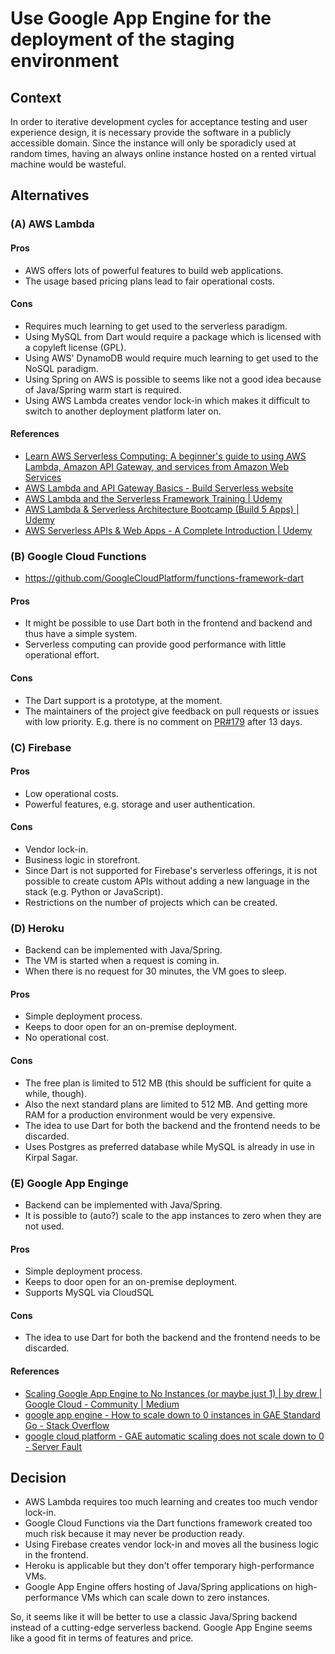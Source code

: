 # Use Google App Engine for the deployment of the staging environment

## Context

In order to iterative development cycles for acceptance testing and user experience design, it is necessary provide the software in a publicly accessible domain.
Since the instance will only be sporadicly used at random times, having an always online instance hosted on a rented virtual machine would be wasteful.

## Alternatives

### (A) AWS Lambda

#### Pros

- AWS offers lots of powerful features to build web applications.
- The usage based pricing plans lead to fair operational costs.

#### Cons

- Requires much learning to get used to the serverless paradigm.
- Using MySQL from Dart would require a package which is licensed with a copyleft license (GPL).
- Using AWS' DynamoDB would require much learning to get used to the NoSQL paradigm.
- Using Spring on AWS is possible to seems like not a good idea because of Java/Spring warm start is required.
- Using AWS Lambda creates vendor lock-in which makes it difficult to switch to another deployment platform later on.

#### References

- [Learn AWS Serverless Computing: A beginner's guide to using AWS Lambda, Amazon API Gateway, and services from Amazon Web Services](https://www.amazon.de/dp/1789958350/ref=sspa_dk_detail_0?psc=1&pd_rd_i=1789958350p13NParams&spLa=ZW5jcnlwdGVkUXVhbGlmaWVyPUE1SEhNMk1JRExXT1QmZW5jcnlwdGVkSWQ9QTAzMTI4MDczQktJR1QxTExJS0Q5JmVuY3J5cHRlZEFkSWQ9QTAzODEzMzkyM09TSUY5VUVMTElKJndpZGdldE5hbWU9c3BfZGV0YWlsJmFjdGlvbj1jbGlja1JlZGlyZWN0JmRvTm90TG9nQ2xpY2s9dHJ1ZQ==)
- [AWS Lambda and API Gateway Basics - Build Serverless website](https://www.coursera.org/projects/aws-lambda-and-api-gateway-basics-build-serverless-website)
- [AWS Lambda and the Serverless Framework Training | Udemy](https://www.udemy.com/course/aws-lambda-serverless/)
- [AWS Lambda & Serverless Architecture Bootcamp (Build 5 Apps) | Udemy](https://www.udemy.com/course/aws-lambda-serverless-architecture/)
- [AWS Serverless APIs & Web Apps - A Complete Introduction | Udemy](https://www.udemy.com/course/aws-serverless-a-complete-introduction/)

### (B) Google Cloud Functions

- https://github.com/GoogleCloudPlatform/functions-framework-dart

#### Pros

- It might be possible to use Dart both in the frontend and backend and thus have a simple system.
- Serverless computing can provide good performance with little operational effort.

#### Cons

- The Dart support is a prototype, at the moment.
- The maintainers of the project give feedback on pull requests or issues with low priority. E.g. there is no comment on [PR#179](https://github.com/GoogleCloudPlatform/functions-framework-dart/pull/179) after 13 days.

### (C) Firebase

#### Pros

- Low operational costs.
- Powerful features, e.g. storage and user authentication.

#### Cons

- Vendor lock-in.
- Business logic in storefront.
- Since Dart is not supported for Firebase's serverless offerings, it is not possible to create custom APIs without adding a new language in the stack (e.g. Python or JavaScript).
- Restrictions on the number of projects which can be created.

### (D) Heroku

- Backend can be implemented with Java/Spring.
- The VM is started when a request is coming in.
- When there is no request for 30 minutes, the VM goes to sleep.

#### Pros

- Simple deployment process.
- Keeps to door open for an on-premise deployment.
- No operational cost.

#### Cons

- The free plan is limited to 512 MB (this should be sufficient for quite a while, though).
- Also the next standard plans are limited to 512 MB. And getting more RAM for a production environment would be very expensive.
- The idea to use Dart for both the backend and the frontend needs to be discarded.
- Uses Postgres as preferred database while MySQL is already in use in Kirpal Sagar.

### (E) Google App Enginge

- Backend can be implemented with Java/Spring.
- It is possible to (auto?) scale to the app instances to zero when they are not used.

#### Pros

- Simple deployment process.
- Keeps to door open for an on-premise deployment.
- Supports MySQL via CloudSQL

#### Cons

- The idea to use Dart for both the backend and the frontend needs to be discarded.

#### References

- [Scaling Google App Engine to No Instances (or maybe just 1) | by drew | Google Cloud - Community | Medium](https://medium.com/google-cloud/scaling-google-app-engine-to-no-instances-or-maybe-just-1-37be4e8d4230)
- [google app engine - How to scale down to 0 instances in GAE Standard Go - Stack Overflow](https://stackoverflow.com/questions/51272392/how-to-scale-down-to-0-instances-in-gae-standard-go)
- [google cloud platform - GAE automatic scaling does not scale down to 0 - Server Fault](https://serverfault.com/questions/985231/gae-automatic-scaling-does-not-scale-down-to-0)

## Decision

- AWS Lambda requires too much learning and creates too much vendor lock-in.
- Google Cloud Functions via the Dart functions framework created too much risk because it may never be production ready.
- Using Firebase creates vendor lock-in and moves all the business logic in the frontend.
- Heroku is applicable but they don't offer temporary high-performance VMs.
- Google App Engine offers hosting of Java/Spring applications on high-performance VMs which can scale down to zero instances.

So, it seems like it will be better to use a classic Java/Spring backend instead of a cutting-edge serverless backend.
Google App Engine seems like a good fit in terms of features and price.
